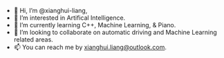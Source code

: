 - 👋 Hi, I’m @xianghui-liang,
- 👀 I’m interested in Artifical Intelligence.
- 🌱 I’m currently learning C++, Machine Learning, & Piano.
- 💞️ I’m looking to collaborate on automatic driving and Machine Learning related areas.
- 📫 You can reach me by xianghui.liang@outlook.com.

<!---
xianghui-liang/xianghui-liang is a ✨ special ✨ repository because its `README.md` (this file) appears on your GitHub profile.
You can click the Preview link to take a look at your changes.
--->
